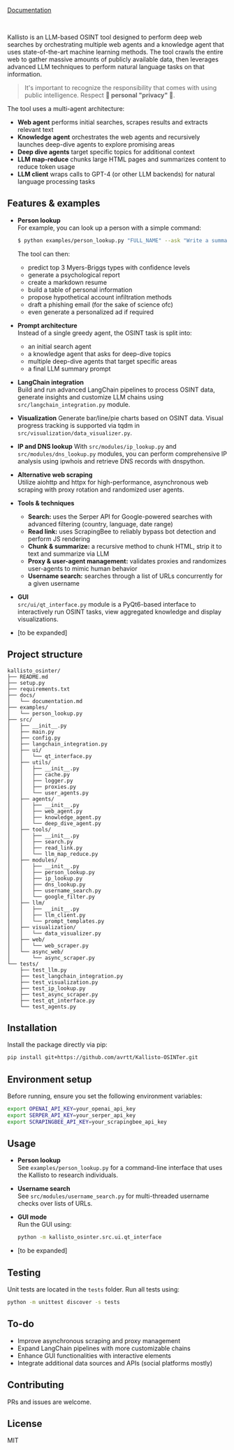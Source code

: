 [Documentation](https://github.com/avrtt/Kallisto-OSINTer/blob/main/docs/documentation.md)

<br/>

Kallisto is an LLM-based OSINT tool designed to perform deep web searches by orchestrating multiple web agents and a knowledge agent that uses state-of-the-art machine learning methods. The tool crawls the entire web to gather massive amounts of publicly available data, then leverages advanced LLM techniques to perform natural language tasks on that information.

> It's important to recognize the responsibility that comes with using public intelligence. Respect **🌈 personal "privacy" 🌈**.

The tool uses a multi-agent architecture:
- **Web agent** performs initial searches, scrapes results and extracts relevant text
- **Knowledge agent** orchestrates the web agents and recursively launches deep-dive agents to explore promising areas
- **Deep dive agents** target specific topics for additional context
- **LLM map-reduce** chunks large HTML pages and summarizes content to reduce token usage
- **LLM client** wraps calls to GPT-4 (or other LLM backends) for natural language processing tasks

## Features & examples
- **Person lookup**  
  For example, you can look up a person with a simple command:
  ```bash
  $ python examples/person_lookup.py "FULL_NAME" --ask "Write a summary about this person."
  ```
  The tool can then:
  - predict top 3 Myers-Briggs types with confidence levels
  - generate a psychological report
  - create a markdown resume
  - build a table of personal information
  - propose hypothetical account infiltration methods
  - draft a phishing email (for the sake of science ofc)
  - even generate a personalized ad if required

- **Prompt architecture**  
  Instead of a single greedy agent, the OSINT task is split into:
  - an initial search agent
  - a knowledge agent that asks for deep-dive topics
  - multiple deep-dive agents that target specific areas
  - a final LLM summary prompt

- **LangChain integration**  
  Build and run advanced LangChain pipelines to process OSINT data, generate insights and customize LLM chains using `src/langchain_integration.py` module.

- **Visualization**
  Generate bar/line/pie charts based on OSINT data. Visual progress tracking is supported via tqdm in `src/visualization/data_visualizer.py`.

- **IP and DNS lookup**
  With `src/modules/ip_lookup.py` and `src/modules/dns_lookup.py` modules, you can perform comprehensive IP analysis using ipwhois and retrieve DNS records with dnspython.

- **Alternative web scraping**  
  Utilize aiohttp and httpx for high-performance, asynchronous web scraping with proxy rotation and randomized user agents.

- **Tools & techniques**
  - **Search:** uses the Serper API for Google-powered searches with advanced filtering (country, language, date range)
  - **Read link:** uses ScrapingBee to reliably bypass bot detection and perform JS rendering
  - **Chunk & summarize:** a recursive method to chunk HTML, strip it to text and summarize via LLM
  - **Proxy & user-agent management:** validates proxies and randomizes user-agents to mimic human behavior
  - **Username search:** searches through a list of URLs concurrently for a given username

- **GUI**  
  `src/ui/qt_interface.py` module is a PyQt6-based interface to interactively run OSINT tasks, view aggregated knowledge and display visualizations.

- [to be expanded]


## Project structure

```
kallisto_osinter/
├── README.md
├── setup.py
├── requirements.txt
├── docs/
│   └── documentation.md
├── examples/
│   └── person_lookup.py
├── src/
│   ├── __init__.py
│   ├── main.py
│   ├── config.py
│   ├── langchain_integration.py
│   ├── ui/
│   │   └── qt_interface.py
│   ├── utils/
│   │   ├── __init__.py
│   │   ├── cache.py
│   │   ├── logger.py
│   │   ├── proxies.py
│   │   └── user_agents.py
│   ├── agents/
│   │   ├── __init__.py
│   │   ├── web_agent.py
│   │   ├── knowledge_agent.py
│   │   └── deep_dive_agent.py
│   ├── tools/
│   │   ├── __init__.py
│   │   ├── search.py
│   │   ├── read_link.py
│   │   └── llm_map_reduce.py
│   ├── modules/
│   │   ├── __init__.py
│   │   ├── person_lookup.py
│   │   ├── ip_lookup.py
│   │   ├── dns_lookup.py
│   │   ├── username_search.py
│   │   └── google_filter.py
│   ├── llm/
│   │   ├── __init__.py
│   │   ├── llm_client.py
│   │   └── prompt_templates.py
│   ├── visualization/
│   │   └── data_visualizer.py
│   ├── web/
│   │   └── web_scraper.py
│   └── async_web/
│       └── async_scraper.py
└── tests/
    ├── test_llm.py
    ├── test_langchain_integration.py
    ├── test_visualization.py
    ├── test_ip_lookup.py
    ├── test_async_scraper.py
    ├── test_qt_interface.py
    └── test_agents.py
```

## Installation
Install the package directly via pip:

```bash
pip install git+https://github.com/avrtt/Kallisto-OSINTer.git
```

## Environment setup

Before running, ensure you set the following environment variables:

```bash
export OPENAI_API_KEY=your_openai_api_key
export SERPER_API_KEY=your_serper_api_key
export SCRAPINGBEE_API_KEY=your_scrapingbee_api_key
```

## Usage

- **Person lookup**  
  See `examples/person_lookup.py` for a command-line interface that uses the Kallisto to research individuals.

- **Username search**  
  See `src/modules/username_search.py` for multi-threaded username checks over lists of URLs.

- **GUI mode**  
  Run the GUI using:  
  ```bash
  python -m kallisto_osinter.src.ui.qt_interface
  ```

- [to be expanded]

## Testing
Unit tests are located in the `tests` folder. Run all tests using:

```bash
python -m unittest discover -s tests
```

## To-do
- Improve asynchronous scraping and proxy management
- Expand LangChain pipelines with more customizable chains
- Enhance GUI functionalities with interactive elements
- Integrate additional data sources and APIs (social platforms mostly)

## Contributing
PRs and issues are welcome.

## License
MIT

